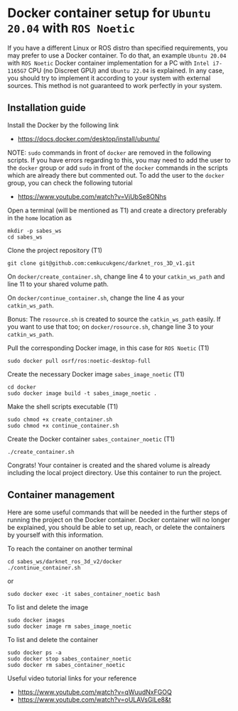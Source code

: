 # Docker container setup for `Ubuntu 20.04` with `ROS Noetic`

If you have a different Linux or ROS distro than specified requirements, you may prefer to use a Docker container. To do that, an example `Ubuntu 20.04` with `ROS Noetic` Docker container implementation for a PC with `Intel i7-1165G7` CPU (no Discreet GPU) and `Ubuntu 22.04` is explained. In any case, you should try to implement it according to your system with external sources. This method is not guaranteed to work perfectly in your system.

## Installation guide

Install the Docker by the following link

- https://docs.docker.com/desktop/install/ubuntu/

NOTE: `sudo` commands in front of `docker` are removed in the following scripts. If you have errors regarding to this, you may need to add the user to the `docker` group or add `sudo` in front of the `docker` commands in the scripts which are already there but commented out. To add the user to the `docker` group, you can check the following tutorial

- https://www.youtube.com/watch?v=VjUbSe8ONhs

Open a terminal (will be mentioned as T1) and create a directory preferably in the `home` location as
```
mkdir -p sabes_ws
cd sabes_ws
```
Clone the project repository (T1)
```
git clone git@github.com:cemkucukgenc/darknet_ros_3D_v1.git
```
On `docker/create_container.sh`, change line 4 to your `catkin_ws_path` and line 11 to your shared volume path.

On `docker/continue_container.sh`, change the line 4 as your `catkin_ws_path`.

Bonus: The `rosource.sh` is created to source the `catkin_ws_path` easily. If you want to use that too; on `docker/rosource.sh`, change line 3 to your `catkin_ws_path`.

Pull the corresponding Docker image, in this case for `ROS Noetic` (T1)
```
sudo docker pull osrf/ros:noetic-desktop-full
```
Create the necessary Docker image `sabes_image_noetic` (T1)
```
cd docker
sudo docker image build -t sabes_image_noetic .
```
Make the shell scripts executable (T1)
```
sudo chmod +x create_container.sh
sudo chmod +x continue_container.sh
```
Create the Docker container `sabes_container_noetic` (T1)
```
./create_container.sh
```
Congrats! Your container is created and the shared volume is already including the local project directory. Use this container to run the project.

## Container management 

Here are some useful commands that will be needed in the further steps of running the project on the Docker container. Docker container will no longer be explained, you should be able to set up, reach, or delete the containers by yourself with this information.

To reach the container on another terminal
```
cd sabes_ws/darknet_ros_3d_v2/docker
./continue_container.sh
```
or
```
sudo docker exec -it sabes_container_noetic bash
```

To list and delete the image
```
sudo docker images
sudo docker image rm sabes_image_noetic
```

To list and delete the container
```
sudo docker ps -a
sudo docker stop sabes_container_noetic
sudo docker rm sabes_container_noetic
```
Useful video tutorial links for your reference

- https://www.youtube.com/watch?v=qWuudNxFGOQ
- https://www.youtube.com/watch?v=oULAVsGlLe8&t